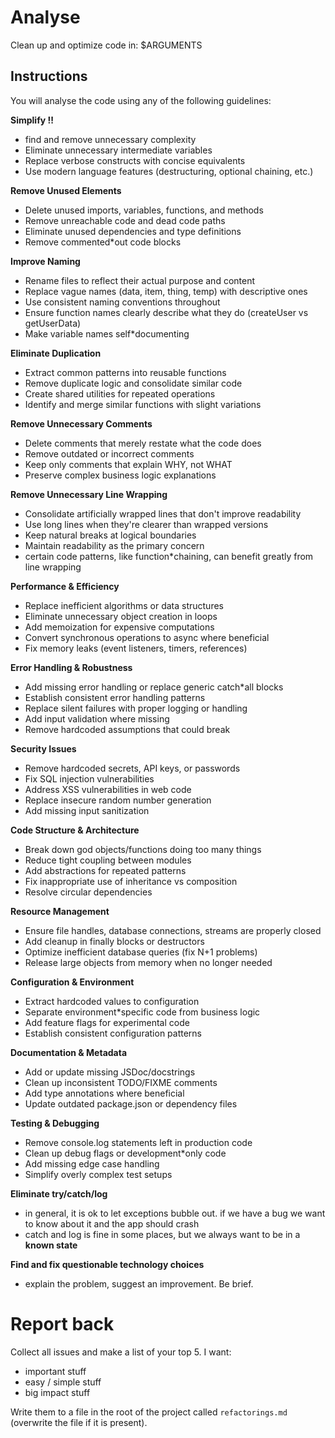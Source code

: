 # Analyse
Clean up and optimize code in: $ARGUMENTS

## Instructions

You will analyse the code using any of the following guidelines:

**Simplify !!**
 * find and remove unnecessary complexity
 * Eliminate unnecessary intermediate variables
 * Replace verbose constructs with concise equivalents
 * Use modern language features (destructuring, optional chaining, etc.)

**Remove Unused Elements**
 * Delete unused imports, variables, functions, and methods
 * Remove unreachable code and dead code paths
 * Eliminate unused dependencies and type definitions
 * Remove commented*out code blocks

**Improve Naming**
 * Rename files to reflect their actual purpose and content
 * Replace vague names (data, item, thing, temp) with descriptive ones
 * Use consistent naming conventions throughout
 * Ensure function names clearly describe what they do (createUser vs getUserData)
 * Make variable names self*documenting

**Eliminate Duplication**
 * Extract common patterns into reusable functions
 * Remove duplicate logic and consolidate similar code
 * Create shared utilities for repeated operations
 * Identify and merge similar functions with slight variations

**Remove Unnecessary Comments**
 * Delete comments that merely restate what the code does
 * Remove outdated or incorrect comments
 * Keep only comments that explain WHY, not WHAT
 * Preserve complex business logic explanations

**Remove Unnecessary Line Wrapping**
 * Consolidate artificially wrapped lines that don't improve readability
 * Use long lines when they're clearer than wrapped versions
 * Keep natural breaks at logical boundaries
 * Maintain readability as the primary concern
 * certain code patterns, like function*chaining, can benefit greatly from line wrapping

**Performance & Efficiency**
 * Replace inefficient algorithms or data structures
 * Eliminate unnecessary object creation in loops
 * Add memoization for expensive computations
 * Convert synchronous operations to async where beneficial
 * Fix memory leaks (event listeners, timers, references)

**Error Handling & Robustness**
 * Add missing error handling or replace generic catch*all blocks
 * Establish consistent error handling patterns
 * Replace silent failures with proper logging or handling
 * Add input validation where missing
 * Remove hardcoded assumptions that could break

**Security Issues**
 * Remove hardcoded secrets, API keys, or passwords
 * Fix SQL injection vulnerabilities
 * Address XSS vulnerabilities in web code
 * Replace insecure random number generation
 * Add missing input sanitization

**Code Structure & Architecture**
 * Break down god objects/functions doing too many things
 * Reduce tight coupling between modules
 * Add abstractions for repeated patterns
 * Fix inappropriate use of inheritance vs composition
 * Resolve circular dependencies

**Resource Management**
 * Ensure file handles, database connections, streams are properly closed
 * Add cleanup in finally blocks or destructors
 * Optimize inefficient database queries (fix N+1 problems)
 * Release large objects from memory when no longer needed
 
**Configuration & Environment**
 * Extract hardcoded values to configuration
 * Separate environment*specific code from business logic
 * Add feature flags for experimental code
 * Establish consistent configuration patterns

**Documentation & Metadata**
 * Add or update missing JSDoc/docstrings
 * Clean up inconsistent TODO/FIXME comments
 * Add type annotations where beneficial
 * Update outdated package.json or dependency files

**Testing & Debugging**
 * Remove console.log statements left in production code
 * Clean up debug flags or development*only code
 * Add missing edge case handling
 * Simplify overly complex test setups

**Eliminate try/catch/log**
 * in general, it is ok to let exceptions bubble out.  if we have a bug we want to know about it and the app should crash
 * catch and log is fine in some places, but we always want to be in a **known state**

**Find and fix questionable technology choices**
 * explain the problem, suggest an improvement. Be brief.

# Report back

Collect all issues and make a list of your top 5. I want:

 * important stuff
 * easy / simple stuff
 * big impact stuff  

Write them to a file in the root of the project called `refactorings.md` (overwrite the file if it is present).